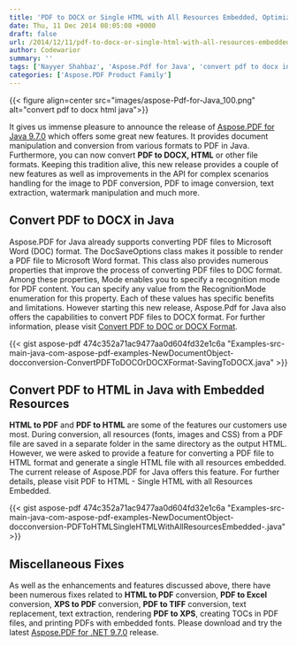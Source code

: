 ```yaml
---
title: 'PDF to DOCX or Single HTML with All Resources Embedded, Optimized TIFF to PDF, PDF to Image Conversion with Efficient Memory Use in Aspose.Pdf for Java 9.7.0'
date: Thu, 11 Dec 2014 08:05:08 +0000
draft: false
url: /2014/12/11/pdf-to-docx-or-single-html-with-all-resources-embedded-optimized-tiff-to-pdf-and-pdf-to-image-conversion-and-efficient-memory-utilization-with-aspose.pdf-for-java-9.7.0/
author: Codewarior
summary: ''
tags: ['Nayyer Shahbaz', 'Aspose.Pdf for Java', 'convert pdf to docx in java', 'convert pdf to html in java', 'pdf converter api for java', 'pdf to docx java', 'pdf to html java']
categories: ['Aspose.PDF Product Family']
---
```




{{< figure align=center src="images/aspose-Pdf-for-Java_100.png" alt="convert pdf to docx html java">}}


It gives us immense pleasure to announce the release of [Aspose.PDF for Java 9.7.0][1] which offers some great new features. It provides document manipulation and conversion from various formats to PDF in Java. Furthermore, you can now convert **PDF to DOCX, HTML** or other file formats. Keeping this tradition alive, this new release provides a couple of new features as well as improvements in the API for complex scenarios handling for the image to PDF conversion, PDF to image conversion, text extraction, watermark manipulation and much more.

## Convert PDF to DOCX in Java

Aspose.PDF for Java already supports converting PDF files to Microsoft Word (DOC) format. The DocSaveOptions class makes it possible to render a PDF file to Microsoft Word format. This class also provides numerous properties that improve the process of converting PDF files to DOC format. Among these properties, Mode enables you to specify a recognition mode for PDF content. You can specify any value from the RecognitionMode enumeration for this property. Each of these values has specific benefits and limitations. However starting this new release, Aspose.Pdf for Java also offers the capabilities to convert PDF files to DOCX format. For further information, please visit [Convert PDF to DOC or DOCX Format][2].

{{< gist aspose-pdf 474c352a71ac9477aa0d604fd32e1c6a "Examples-src-main-java-com-aspose-pdf-examples-NewDocumentObject-docconversion-ConvertPDFToDOCOrDOCXFormat-SavingToDOCX.java" >}}

## Convert PDF to HTML in Java with Embedded Resources

**HTML to PDF** and **PDF to HTML** are some of the features our customers use most. During conversion, all resources (fonts, images and CSS) from a PDF file are saved in a separate folder in the same directory as the output HTML. However, we were asked to provide a feature for converting a PDF file to HTML format and generate a single HTML file with all resources embedded. The current release of Aspose.PDF for Java offers this feature. For further details, please visit PDF to HTML - Single HTML with all Resources Embedded.

{{< gist aspose-pdf 474c352a71ac9477aa0d604fd32e1c6a "Examples-src-main-java-com-aspose-pdf-examples-NewDocumentObject-docconversion-PDFToHTMLSingleHTMLWithAllResourcesEmbedded-.java" >}}

## Miscellaneous Fixes

As well as the enhancements and features discussed above, there have been numerous fixes related to **HTML to PDF** conversion, **PDF to Excel** conversion, **XPS to PDF** conversion, **PDF to TIFF** conversion, text replacement, text extraction, rendering **PDF to XPS**, creating TOCs in PDF files, and printing PDFs with embedded fonts. Please download and try the latest [Aspose.PDF for .NET 9.7.0][3] release.




[1]: https://downloads.aspose.com/pdf/java
[2]: https://docs.aspose.com/
[3]: https://downloads.aspose.com/pdf/java




